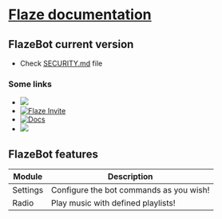 # [Flaze documentation](https://docs.flazebot.com)  

## FlazeBot current version
 * Check [SECURITY.md](https://github.com/FlazeBot/Flaze-documentation/blob/main/SECURITY.md) file

### Some links
 * [<img src="https://discordapp.com/api/guilds/778284070295175188/widget.png">](https://discord.flazebot.com)
 * [![Flaze Invite](https://top.gg/api/widget/servers/812993088749961236.svg?noavatar=true)](https://invite.flazebot.com)
 * [![Docs](https://img.shields.io/badge/Flaze-Docs-orange?style=flat-square)](https://docs.flazebot.com)
 * [<img src="https://img.shields.io/badge/Flaze-Status-blue?style=flat-square">](https://status.flazebot.com)
  
 ## FlazeBot features

|Module|Description|
|-------|-----------|
|Settings|Configure the bot commands as you wish!|
|Radio|Play music with defined playlists!|
